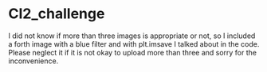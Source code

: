 # CI2_challenge
I did not know if more than three images is appropriate or not, so I included a forth image with a blue filter and with plt.imsave I talked about in the code. Please neglect it if it is not okay to upload more than three and sorry for the inconvenience.
